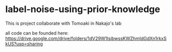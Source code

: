 # label-noise-using-prior-knowledge
This is project collaborate with Tomoaki in Nakajo's lab 


all code can be founded here: https://drive.google.com/drive/folders/1dV29W1IsibwssKWZhmIdGdXn1rkxSkUS?usp=sharing 
